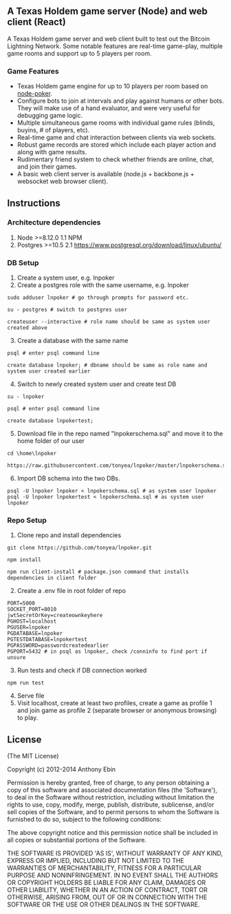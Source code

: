 ## A Texas Holdem game server (Node) and web client (React)

A Texas Holdem game server and web client built to test out the Bitcoin Lightning Network. Some notable features
are real-time game-play, multiple game rooms and support up to 5 players per room.

### Game Features

* Texas Holdem game engine for up to 10 players per room based on [node-poker](https://github.com/mjhbell/node-poker).
* Configure bots to join at intervals and play against humans or other bots. They will make use of a hand evaluator, and were very useful for debugging game logic.
* Multiple simultaneous game rooms with individual game rules (blinds, buyins, # of players, etc).
* Real-time game and chat interaction between clients via web sockets.
* Robust game records are stored which include each player action and along with game results.
* Rudimentary friend system to check whether friends are online, chat, and join their games.
* A basic web client server is available (node.js + backbone.js + websocket web browser client).

## Instructions

### Architecture dependencies
1. Node >=8.12.0
  1.1 NPM
2. Postgres >=10.5
  2.1 https://www.postgresql.org/download/linux/ubuntu/

### DB Setup
1. Create a system user, e.g. lnpoker
2. Create a postgres role with the same username, e.g. lnpoker
```
sudo adduser lnpoker # go through prompts for password etc.

su - postgres # switch to postgres user

createuser --interactive # role name should be same as system user created above

```
3. Create a database with the same name
```
psql # enter psql command line

create database lnpoker; # dbname should be same as role name and system user created earlier

```
4. Switch to newly created system user and create test DB
```
su - lnpoker

psql # enter psql command line

create database lnpokertest;
```
5. Download file in the repo named "lnpokerschema.sql" and move it to the home folder of our user
```
cd \home\lnpoker

https://raw.githubusercontent.com/tonyea/lnpoker/master/lnpokerschema.sql
```
6. Import DB schema into the two DBs.
```
psql -U lnpoker lnpoker < lnpokerschema.sql # as system user lnpoker
psql -U lnpoker lnpokertest < lnpokerschema.sql # as system user lnpoker
```
### Repo Setup
1. Clone repo and install dependencies
```
git clone https://github.com/tonyea/lnpoker.git

npm install

npm run client-install # package.json command that installs dependencies in client folder
```
2. Create a .env file in root folder of repo
```
PORT=5000
SOCKET_PORT=8010
jwtSecretOrKey=createownkeyhere
PGHOST=localhost 
PGUSER=lnpoker
PGDATABASE=lnpoker
PGTESTDATABASE=lnpokertest
PGPASSWORD=passwordcreatedearlier
PGPORT=5432 # in psql as lnpoker, check /conninfo to find port if unsure
```
3. Run tests and check if DB connection worked
```
npm run test
```
4. Serve file
5. Visit localhost, create at least two profiles, create a game as profile 1 and join game as profile 2 (separate browser or anonymous browsing) to play.


## License

(The MIT License)

Copyright (c) 2012-2014 Anthony Ebin

Permission is hereby granted, free of charge, to any person obtaining
a copy of this software and associated documentation files (the
'Software'), to deal in the Software without restriction, including
without limitation the rights to use, copy, modify, merge, publish,
distribute, sublicense, and/or sell copies of the Software, and to
permit persons to whom the Software is furnished to do so, subject to
the following conditions:

The above copyright notice and this permission notice shall be
included in all copies or substantial portions of the Software.

THE SOFTWARE IS PROVIDED 'AS IS', WITHOUT WARRANTY OF ANY KIND,
EXPRESS OR IMPLIED, INCLUDING BUT NOT LIMITED TO THE WARRANTIES OF
MERCHANTABILITY, FITNESS FOR A PARTICULAR PURPOSE AND NONINFRINGEMENT.
IN NO EVENT SHALL THE AUTHORS OR COPYRIGHT HOLDERS BE LIABLE FOR ANY
CLAIM, DAMAGES OR OTHER LIABILITY, WHETHER IN AN ACTION OF CONTRACT,
TORT OR OTHERWISE, ARISING FROM, OUT OF OR IN CONNECTION WITH THE
SOFTWARE OR THE USE OR OTHER DEALINGS IN THE SOFTWARE.
